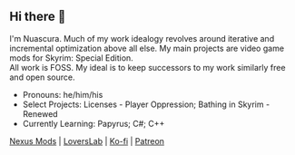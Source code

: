 ## Hi there 👋
I'm Nuascura. Much of my work idealogy revolves around iterative and incremental optimization above all else. My main projects are video game mods for Skyrim: Special Edition.
</br>All work is FOSS. My ideal is to keep successors to my work similarly free and open source.

- Pronouns: he/him/his
- Select Projects: Licenses - Player Oppression; Bathing in Skyrim - Renewed
- Currently Learning: Papyrus; C#; C++

[Nexus Mods](https://next.nexusmods.com/profile/Nuascura) | [LoversLab](https://www.loverslab.com/profile/1295961-nuascura) | [Ko-fi](https://ko-fi.com/nuascura) | [Patreon](https://www.patreon.com/nuascura)

